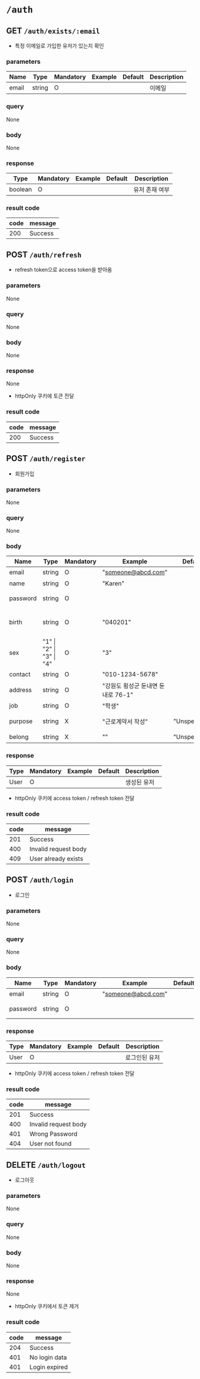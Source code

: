 # `/auth`
## GET `/auth/exists/:email`
- 특정 이메일로 가입한 유저가 있는지 확인
### parameters
| Name  | Type   | Mandatory | Example | Default | Description |
| ----- | ------ | --------- | ------- | ------- | ----------- |
| email | string | O         |         |         | 이메일      |
### query
None
### body 
None
### response
| Type | Mandatory          | Example | Default | Description |
| ---- | ----------------- | ------- | ------- | ----------- |
| boolean | O |         |         | 유저 존재 여부             |
### result code
| code | message              |
| ---- | -------------------- |
| 200  | Success              |
## POST `/auth/refresh`
- refresh token으로 access token을 받아옴
### parameters
None
### query
None
### body
None
### response
None
- httpOnly 쿠키에 토큰 전달
### result code
| code | message |
| ---- | ------- |
| 200  | Success |
## POST `/auth/register`
- 회원가입
### parameters
None
### query
None
### body 
| Name     | Type                     | Mandatory | Example                            | Default | Description                          |
| -------- | ------------------------ | -------- | ---------------------------------- | ------- | ------------------------------------ |
| email    | string                   | O        | "someone@abcd.com"                 |         | 이메일                               |
| name     | string                   | O        | "Karen"                            |         | 이름                                 |
| password | string                   | O        |                                    |         | 비밀번호 (hashed)                    |
| birth    | string                   | O        | "040201"                           |         | 생년월일 6자리 (주민등록번호 앞자리) |
| sex      | "1" \| "2" \| "3" \| "4" | O        | "3"                                |         | 성별 (주민등록번호 뒷자리 첫 숫자)   |
| contact  | string                   | O        | "010-1234-5678"                    |         | 전화번호                             |
| address  | string                   | O        | "강원도 횡성군 둔내면 둔내로 76-1" |         | 주소 pure string                     |
| job      | string                   | O        | "학생"                             |         | 직업                                 |
| purpose  | string                   | X        | "근로계약서 작성"                  | "Unspecified"        | 서비스 사용 이유                     |
| belong   | string                   | X        | ""                                 | "Unspecified"        | 소속                                 |
### response
| Type | Mandatory | Example | Default | Description |
| ---- | --------- | ------- | ------- | ----------- |
| User | O         |         |         | 생성된 유저 |
- httpOnly 쿠키에 access token / refresh token 전달
### result code
| code | message              |
| ---- | -------------------- |
| 201  | Success              |
| 400  | Invalid request body |
| 409  | User already exists  |
## POST `/auth/login`
- 로그인
### parameters
None
### query
None
### body 
| Name     | Type                     | Mandatory | Example                            | Default | Description                          |
| -------- | ------------------------ | -------- | ---------------------------------- | ------- | ------------------------------------ |
| email    | string                   | O        | "someone@abcd.com"                 |         | 이메일                               |
| password | string                   | O        |                                    |         | 비밀번호 (hashed)                    |
### response
| Type | Mandatory          | Example | Default | Description |
| ---- | ----------------- | ------- | ------- | ----------- |
| User | O |         |         | 로그인된 유저             |
- httpOnly 쿠키에 access token / refresh token 전달
### result code
| code | message              |
| ---- | -------------------- |
| 201  | Success              |
| 400  | Invalid request body |
| 401  | Wrong Password       |
| 404  | User not found       |
## DELETE `/auth/logout`
- 로그아웃
### parameters
None
### query
None
### body 
None
### response
None
- httpOnly 쿠키에서 토큰 제거
### result code
| code | message       |
| ---- | ------------- |
| 204  | Success       |
| 401  | No login data |
| 401  | Login expired |

